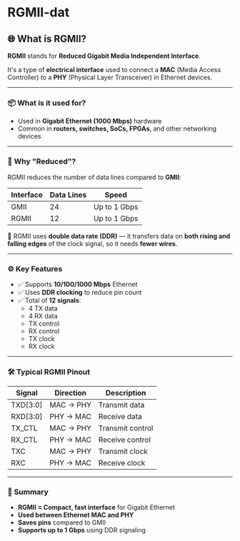 
# RGMII-dat

## 🌐 What is RGMII?

**RGMII** stands for **Reduced Gigabit Media Independent Interface**.

It's a type of **electrical interface** used to connect a **MAC** (Media Access Controller) to a **PHY** (Physical Layer Transceiver) in Ethernet devices.

---

### 📦 What is it used for?

- Used in **Gigabit Ethernet (1000 Mbps)** hardware
- Common in **routers, switches, SoCs, FPGAs**, and other networking devices

---

### 🧠 Why "Reduced"?

RGMII reduces the number of data lines compared to **GMII**:

| Interface | Data Lines | Speed |
|-----------|------------|-------|
| GMII      | 24         | Up to 1 Gbps |
| RGMII     | 12         | Up to 1 Gbps |

🔧 RGMII uses **double data rate (DDR)** — it transfers data on **both rising and falling edges** of the clock signal, so it needs **fewer wires**.

---

### ⚙️ Key Features

- ✅ Supports **10/100/1000 Mbps** Ethernet
- ✅ Uses **DDR clocking** to reduce pin count
- ✅ Total of **12 signals**:
  - 4 TX data
  - 4 RX data
  - TX control
  - RX control
  - TX clock
  - RX clock

---

### 🛠️ Typical RGMII Pinout

| Signal       | Direction      | Description                  |
|--------------|----------------|------------------------------|
| TXD[3:0]     | MAC → PHY      | Transmit data                |
| RXD[3:0]     | PHY → MAC      | Receive data                 |
| TX_CTL       | MAC → PHY      | Transmit control             |
| RX_CTL       | PHY → MAC      | Receive control              |
| TXC          | MAC → PHY      | Transmit clock               |
| RXC          | PHY → MAC      | Receive clock                |

---

### 🔌 Summary

- **RGMII = Compact, fast interface** for Gigabit Ethernet
- **Used between Ethernet MAC and PHY**
- **Saves pins** compared to GMII
- **Supports up to 1 Gbps** using DDR signaling